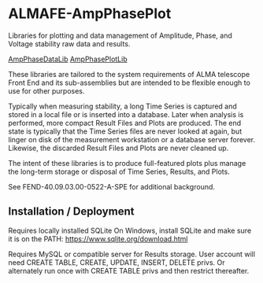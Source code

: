 # ALMAFE-AmpPhasePlot
Libraries for plotting and data management of Amplitude, Phase, and Voltage stability raw data and results.

[AmpPhaseDataLib](AmpPhaseDataLib/Readme.MD)
[AmpPhasePlotLib](AmpPhasePlotLib/Readme.MD)

These libraries are tailored to the system requirements of ALMA telescope Front End and its sub-assemblies but are intended to be flexible enough to use for other purposes.

Typically when measuring stability, a long Time Series is captured and stored in a local file or is inserted into a database.  Later when analysis is performed, more compact Result Files and Plots are produced.  The end state is typically that the Time Series files are never looked at again, but linger on disk of the measurement workstation or a database server forever.  Likewise, the discarded Result Files and Plots are never cleaned up.

The intent of these libraries is to produce full-featured plots plus manage the long-term storage or disposal of Time Series, Results, and Plots.

See FEND-40.09.03.00-0522-A-SPE for additional background.

## Installation / Deployment

Requires locally installed SQLite
On Windows, install SQLite and make sure it is on the PATH:
https://www.sqlite.org/download.html

Requires MySQL or compatible server for Results storage.
User account will need CREATE TABLE, CREATE, UPDATE, INSERT, DELETE privs.
Or alternately run once with CREATE TABLE privs and then restrict thereafter.
